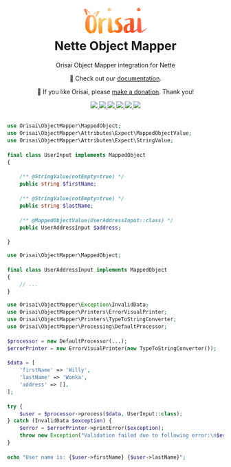 <h1 align="center">
	<img src="https://github.com/orisai/.github/blob/main/images/repo_title.png?raw=true" alt="Orisai"/>
	<br/>
	Nette Object Mapper
</h1>

<p align="center">
    Orisai Object Mapper integration for Nette
</p>

<p align="center">
	📄 Check out our <a href="docs/README.md">documentation</a>.
</p>

<p align="center">
	💸 If you like Orisai, please <a href="https://orisai.dev/sponsor">make a donation</a>. Thank you!
</p>

<p align="center">
	<a href="https://github.com/orisai/nette-object-mapper/actions?query=workflow%3Aci">
		<img src="https://github.com/orisai/nette-object-mapper/workflows/ci/badge.svg">
	</a>
	<a href="https://coveralls.io/r/orisai/nette-object-mapper">
		<img src="https://badgen.net/coveralls/c/github/orisai/nette-object-mapper/v1.x?cache=300">
	</a>
	<a href="https://dashboard.stryker-mutator.io/reports/github.com/orisai/nette-object-mapper/v1.x">
		<img src="https://badge.stryker-mutator.io/github.com/orisai/nette-object-mapper/v1.x">
	</a>
	<a href="https://packagist.org/packages/orisai/nette-object-mapper">
		<img src="https://badgen.net/packagist/dt/orisai/nette-object-mapper?cache=3600">
	</a>
	<a href="https://packagist.org/packages/orisai/nette-object-mapper">
		<img src="https://badgen.net/packagist/v/orisai/nette-object-mapper?cache=3600">
	</a>
	<a href="https://choosealicense.com/licenses/mpl-2.0/">
		<img src="https://badgen.net/badge/license/MPL-2.0/blue?cache=3600">
	</a>
<p>

##

```php
use Orisai\ObjectMapper\MappedObject;
use Orisai\ObjectMapper\Attributes\Expect\MappedObjectValue;
use Orisai\ObjectMapper\Attributes\Expect\StringValue;

final class UserInput implements MappedObject
{

	/** @StringValue(notEmpty=true) */
	public string $firstName;

	/** @StringValue(notEmpty=true) */
	public string $lastName;

	/** @MappedObjectValue(UserAddressInput::class) */
	public UserAddressInput $address;

}
```

```php
use Orisai\ObjectMapper\MappedObject;

final class UserAddressInput implements MappedObject
{
	// ...
}
```

```php
use Orisai\ObjectMapper\Exception\InvalidData;
use Orisai\ObjectMapper\Printers\ErrorVisualPrinter;
use Orisai\ObjectMapper\Printers\TypeToStringConverter;
use Orisai\ObjectMapper\Processing\DefaultProcessor;

$processor = new DefaultProcessor(...);
$errorPrinter = new ErrorVisualPrinter(new TypeToStringConverter());

$data = [
	'firstName' => 'Willy',
	'lastName' => 'Wonka',
	'address' => [],
];

try {
	$user = $processor->process($data, UserInput::class);
} catch (InvalidData $exception) {
	$error = $errorPrinter->printError($exception);
	throw new Exception("Validation failed due to following error:\n$error");
}

echo "User name is: {$user->firstName} {$user->lastName}";
```
